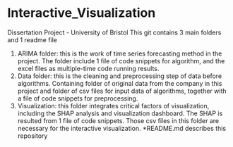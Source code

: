 # Interactive_Visualization
Dissertation Project - University of Bristol
This git contains 3 main folders and 1 readme file
1. ARIMA folder: this is the work of time series forecasting method in the project. The folder include 1 file of code snippets for algorithm, and the excel files as multiple-time code running results.
2. Data folder: this is the cleaning and preprocessing step of data before algorithms. Containing folder of original data from the company in this project and folder of csv files for input data of algorithms, together with a file of code snippets for preprocessing.
3. Visualization: this folder integrates critical factors of visualization, including the SHAP analysis and visualization dashboard. The SHAP is resulted from 1 file of code snippets. Those csv files in this folder are necessary for the interactive visualization.
*README.md describes this repository
